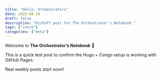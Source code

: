 ```yaml
---
title: "Hello, Orchestrators"
date: 2025-08-19
draft: false
description: "Kickoff post for The Orchestrator’s Notebook."
tags: ["intro"]
categories: ["meta"]
---
```

Welcome to **The Orchestrator’s Notebook** 🎉

This is a quick test post to confirm the Hugo + Congo setup is working with GitHub Pages.

Real weekly posts start soon!
